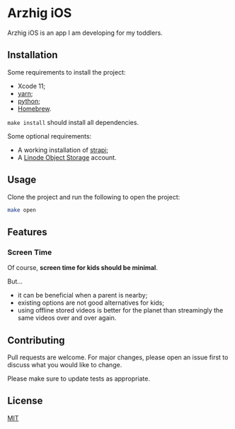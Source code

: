 # Arzhig iOS

Arzhig iOS is an app I am developing for my toddlers.

## Installation

Some requirements to install the project:

- Xcode 11;
- [yarn](https://yarnpkg.com);
- [python](https://www.python.org);
- [Homebrew](https://brew.sh).

`make install` should install all dependencies.

Some optional requirements:

- A working installation of [strapi](https://strapi.io);
- A [Linode Object Storage](https://www.linode.com/products/object-storage/) account.

## Usage

Clone the project and run the following to open the project:

```bash
make open
```

## Features

### Screen Time

Of course, **screen time for kids should be minimal**.

But…

- it can be beneficial when a parent is nearby;
- existing options are not good alternatives for kids;
- using offline stored videos is better for the planet than streamingly the same videos over and over again.

## Contributing

Pull requests are welcome. For major changes, please open an issue first to discuss what you would like to change.

Please make sure to update tests as appropriate.

## License

[MIT](https://choosealicense.com/licenses/mit/)
